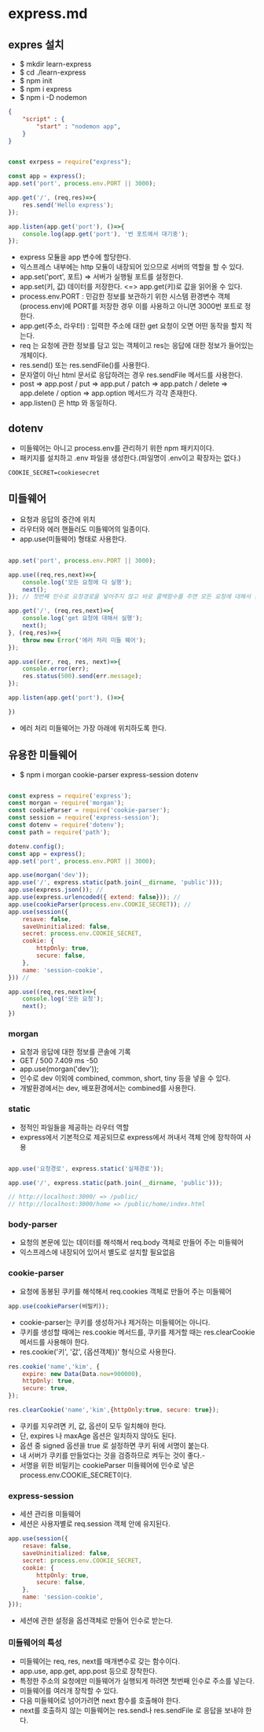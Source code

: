 # express.md

## expres 설치

- $ mkdir learn-express
- $ cd ./learn-express
- $ npm init
- $ npm i express
- $ npm i -D nodemon

```json / package.json
{
    "script" : {
        "start" : "nodemon app",
    }
}
```

```javascript | app.js

const exrpess = require("express");

const app = express();
app.set('port', process.env.PORT || 3000);

app.get('/', (req,res)=>{
    res.send('Hello express');
});

app.listen(app.get('port'), ()=>{
    console.log(app.get('port'), '번 포트에서 대기중');
});
```

- express 모듈을 app 변수에 할당한다.
- 익스프레스 내부에는 http 모듈이 내장되어 있으므로 서버의 역할을 할 수 있다.
- app.set('port', 포트) => 서버가 실행될 포트를 설정한다.
- app.set(키, 값) 데이터를 저장한다. <=> app.get(키)로 값을 읽어올 수 있다.
- process.env.PORT : 민감한 정보를 보관하기 위한 시스템 환경변수 객체(process.env)에 PORT를 저장한 경우 이를 사용하고 아니면 3000번 포트로 정한다.
- app.get(주소, 라우터) : 입력한 주소에 대한 get 요청이 오면 어떤 동작을 할지 적는다.
- req 는 요청에 관한 정보를 담고 있는 객체이고 res는 응답에 대한 정보가 들어있는 개체이다.
- res.send() 또는 res.sendFile()를 사용한다.
- 문자열이 아닌 html 문서로 응답하려는 경우 res.sendFile 메서드를 사용한다.
- post => app.post / put => app.put / patch => app.patch / delete => app.delete / option => app.option  메서드가 각각 존재한다.
- app.listen() 은 http 와 동일하다.

## dotenv

- 미들웨어는 아니고 process.env를 관리하기 위한 npm 패키지이다.
- 패키지를 설치하고 .env 파일을 생성한다.(파일명이 .env이고 확장자는 없다.)

``` .env
COOKIE_SECRET=cookiesecret
```

## 미들웨어

- 요청과 응답의 중간에 위치
- 라우터와 에러 핸들러도 미들웨어의 일종이다.
- app.use(미들웨어) 형태로 사용한다.

```javascript | app.js

app.set('port', process.env.PORT || 3000);

app.use((req,res,next)=>{
    console.log('모든 요청에 다 실행');
    next();
}); // 첫번째 인수로 요청경로을 넣어주지 않고 바로 콜백함수를 주면 모든 요청에 대해서 실행

app.get('/', (req,res,next)=>{
    console.log('get 요청에 대해서 실행');
    next();
}, (req,res)=>{
    throw new Error('에러 처리 미들 웨어');
});

app.use((err, req, res, next)=>{
    console.error(err);
    res.status(500).send(err.message);
});

app.listen(app.get('port'), ()=>{

})
```

- 에러 처리 미들웨어는 가장 아래에 위치하도록 한다.

## 유용한 미들웨어

- $ npm i morgan cookie-parser express-session dotenv

``` javascript | app.js

const express = require('express');
const morgan = require('morgan');
const cookieParser = require('cookie-parser');
const session = require('express-session');
const dotenv = require('dotenv');
const path = require('path');

dotenv.config();
const app = express();
app.set('port', process.env.PORT || 3000);

app.use(morgan('dev'));
app.use('/', express.static(path.join(__dirname, 'public')));
app.use(express.json()); //
app.use(express.urlencoded({ extend: false})); //
app.use(cookieParser(process.env.COOKIE_SECRET)); //
app.use(session({
    resave: false,
    saveUninitialized: false,
    secret: process.env.COOKIE_SECRET,
    cookie: {
        httpOnly: true,
        secure: false,
    },
    name: 'session-cookie',
})) //

app.use((req,res,next)=>{
    console.log('모든 요청');
    next();
})
```

### morgan

- 요청과 응답에 대한 정보를 콘솔에 기록
- GET / 500 7.409 ms -50
- app.use(morgan('dev'));
- 인수로 dev 이외에 combined, common, short, tiny 등을 넣을 수 있다.
- 개발환경에서는 dev, 배포환경에서는 combined를 사용한다.

### static

- 정적인 파일들을 제공하는 라우터 역할
- express에서 기본적으로 제공되므로 express에서 꺼내서 객체 안에 장착하여 사용

```javascript

app.use('요청경로', express.static('실제경로'));

app.use('/', express.static(path.join(__dirname, 'public')));

// http://localhost:3000/ => /public/
// http://localhost:3000/home => /public/home/index.html
```

### body-parser

- 요청의 본문에 있는 데이터를 해석해서 req.body 객체로 만들어 주는 미들웨어
- 익스프레스에 내장되어 있어서 별도로 설치할 필요없음

### cookie-parser

- 요청에 동봉된 쿠키를 해석해서 req.cookies 객체로 만들어 주는 미들웨어

```javascript
app.use(cookieParser(비밀키));
```

- cookie-parser는 쿠키를 생성하거나 제거하는 미들웨어는 아니다.
- 쿠키를 생성할 때에는 res.cookie 메서드를, 쿠키를 제거할 때는 res.clearCookie 메서드를 사용해야 한다.
- res.cookie('키', '값', {옵션객체})' 형식으로 사용한다.

``` javascript
res.cookie('name','kim', {
    expire: new Data(Data.now+900000),
    httpOnly: true,
    secure: true,
});

res.clearCookie('name','kim',{httpOnly:true, secure: true});
```

- 쿠키를 지우려면 키, 값, 옵션이 모두 일치해야 한다.
- 단, expires 나 maxAge 옵션은 일치하지 않아도 된다.
- 옵션 중 signed 옵션을 true 로 설정하면 쿠키 뒤에 서명이 붙는다.
- 내 서버가 쿠키를 만들었다는 것을 검증하므로 켜두는 것이 좋다.-
- 서명을 위한 비밀키는 cookieParser 미들웨어에 인수로 넣은 process.env.COOKIE_SECRET이다.

### express-session

- 세션 관리용 미들웨어
- 세션은 사용자별로 req.session 객체 안에 유지된다.

```javascript
app.use(session({
    resave: false,
    saveUninitialized: false,
    secret: process.env.COOKIE_SECRET,
    cookie: {
        httpOnly: true,
        secure: false,
    },
    name: 'session-cookie',
}));
```

- 세션에 관한 설정을 옵션객체로 만들어 인수로 받는다.

### 미들웨어의 특성

- 미들웨어는 req, res, next를 매개변수로 갖는 함수이다.
- app.use, app.get, app.post 등으로 장착한다.
- 특정한 주소의 요청에만 미들웨어가 실행되게 하려면 첫번째 인수로 주소를 넣는다.
- 미들웨어를 여러개 장착할 수 있다.
- 다음 미들웨어로 넘어가려면 next 함수를 호출해야 한다.
- next를 호출하지 않는 미들웨어는 res.send나 res.sendFile 로 응답을 보내야 한다.
